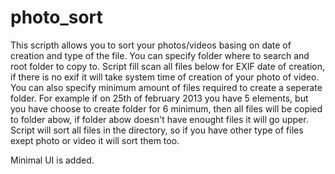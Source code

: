 photo_sort
==========

This scripth allows you to sort your photos/videos basing on date of creation and type of the file. 
You can specify folder where to search and root folder to copy to.
Script fill scan all files below for EXIF date of creation, if there is no exif it will take system time 
of creation of your photo of video.
You can also specify minimum amount of files required to create a seperate folder. 
For example if on 25th of february 2013 you have 5 elements, but you have choose to create folder for 6 minimum,
then all files will be copied to folder abow, if folder abow doesn't have enought files it will go upper.
Script will sort all files in the directory, 
so if you have other type of files exept photo or video it will sort them too.

Minimal UI is added.
